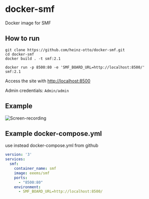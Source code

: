 # docker-smf
Docker image for SMF

## How to run
```
git clone https://github.com/heinz-otto/docker-smf.git
cd docker-smf
docker build . -t smf:2.1
```
`docker run -p 8500:80 -e 'SMF_BOARD_URL=http://localhost:8500/' smf:2.1`

Access the site with <http://localhost:8500>

Admin credentials: `Admin/admin`

## Example
![Screen-recording](https://i.imgur.com/laKoSDV.gif)

## Example docker-compose.yml

use instead docker-compose.yml from github

```yaml
version: '3'
services:
  smf:
    container_name: smf
    image: eeems/smf
    ports:
      - "8500:80"
    environment:
      - SMF_BOARD_URL=http://localhost:8500/

```

